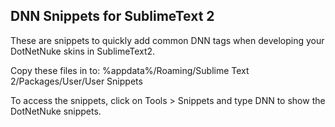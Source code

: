 ## DNN Snippets for SublimeText 2

These are snippets to quickly add common DNN tags when developing your DotNetNuke skins in SublimeText2.

Copy these files in to:
%appdata%/Roaming/Sublime Text 2/Packages/User/User Snippets

To access the snippets, click on Tools > Snippets and type DNN to show the DotNetNuke snippets.